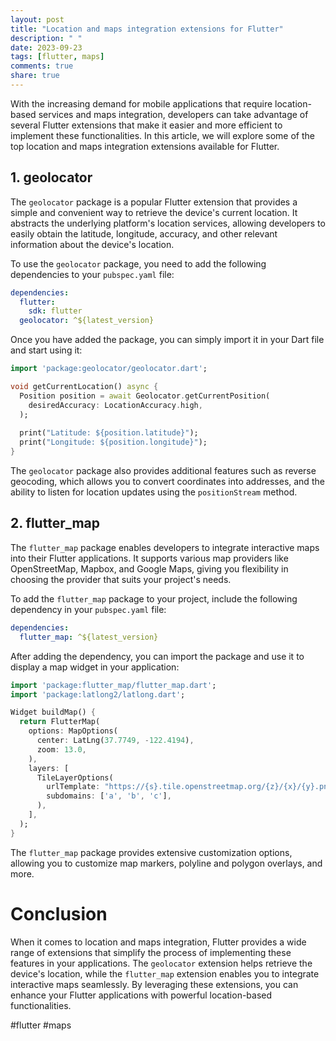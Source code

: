 ```yaml
---
layout: post
title: "Location and maps integration extensions for Flutter"
description: " "
date: 2023-09-23
tags: [flutter, maps]
comments: true
share: true
---
```


With the increasing demand for mobile applications that require location-based services and maps integration, developers can take advantage of several Flutter extensions that make it easier and more efficient to implement these functionalities. In this article, we will explore some of the top location and maps integration extensions available for Flutter.

## 1. geolocator

The `geolocator` package is a popular Flutter extension that provides a simple and convenient way to retrieve the device's current location. It abstracts the underlying platform's location services, allowing developers to easily obtain the latitude, longitude, accuracy, and other relevant information about the device's location.

To use the `geolocator` package, you need to add the following dependencies to your `pubspec.yaml` file:

```yaml
dependencies:
  flutter:
    sdk: flutter
  geolocator: ^${latest_version}
```

Once you have added the package, you can simply import it in your Dart file and start using it:

```dart
import 'package:geolocator/geolocator.dart';

void getCurrentLocation() async {
  Position position = await Geolocator.getCurrentPosition(
    desiredAccuracy: LocationAccuracy.high,
  );
  
  print("Latitude: ${position.latitude}");
  print("Longitude: ${position.longitude}");
}
```

The `geolocator` package also provides additional features such as reverse geocoding, which allows you to convert coordinates into addresses, and the ability to listen for location updates using the `positionStream` method.

## 2. flutter_map

The `flutter_map` package enables developers to integrate interactive maps into their Flutter applications. It supports various map providers like OpenStreetMap, Mapbox, and Google Maps, giving you flexibility in choosing the provider that suits your project's needs.

To add the `flutter_map` package to your project, include the following dependency in your `pubspec.yaml` file:

```yaml
dependencies:
  flutter_map: ^${latest_version}
```

After adding the dependency, you can import the package and use it to display a map widget in your application:

```dart
import 'package:flutter_map/flutter_map.dart';
import 'package:latlong2/latlong.dart';

Widget buildMap() {
  return FlutterMap(
    options: MapOptions(
      center: LatLng(37.7749, -122.4194),
      zoom: 13.0,
    ),
    layers: [
      TileLayerOptions(
        urlTemplate: "https://{s}.tile.openstreetmap.org/{z}/{x}/{y}.png",
        subdomains: ['a', 'b', 'c'],
      ),
    ],
  );
}
```

The `flutter_map` package provides extensive customization options, allowing you to customize map markers, polyline and polygon overlays, and more.

# Conclusion

When it comes to location and maps integration, Flutter provides a wide range of extensions that simplify the process of implementing these features in your applications. The `geolocator` extension helps retrieve the device's location, while the `flutter_map` extension enables you to integrate interactive maps seamlessly. By leveraging these extensions, you can enhance your Flutter applications with powerful location-based functionalities.

#flutter #maps